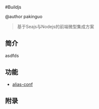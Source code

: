 #Buildjs

@author pakinguo
>基于Seajs与Nodejs的前端微型集成方案

## 简介
asdfds

## 功能
- [alias-conf](API%20Doc/api.md#alias%20conf)

## 附录
